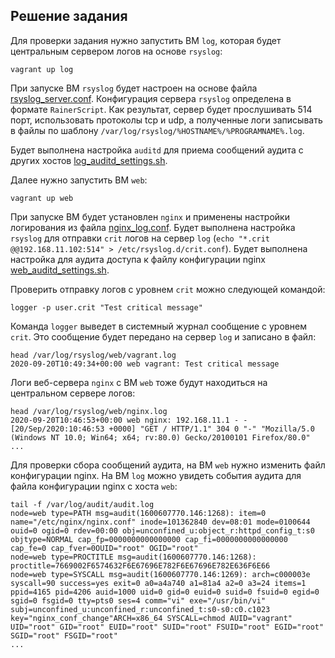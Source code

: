 ## Решение задания

Для проверки задания нужно запустить ВМ `log`, которая будет центральным сервером логов на основе `rsyslog`:

```
vagrant up log
```

При запуске ВМ `rsyslog` будет настроен на основе файла [rsyslog_server.conf](./rsyslog_server.conf).
Конфигурация сервера `rsyslog` определена в формате `RainerScript`.
Как результат, сервер будет прослушивать 514 порт, использовать протоколы tcp и udp, а полученные логи записывать в файлы по шаблону `/var/log/rsyslog/%HOSTNAME%/%PROGRAMNAME%.log`.

Будет выполнена настройка `auditd` для приема сообщений аудита с других хостов [log_auditd_settings.sh](./log_auditd_settings.sh).

Далее нужно запустить ВМ `web`:

```
vagrant up web
```

При запуске ВМ будет установлен `nginx` и применены настройки логирования из файла [nginx_log.conf](./nginx_log.conf).
Будет выполнена настройка `rsyslog` для отправки `crit` логов на сервер `log` (`echo "*.crit @@192.168.11.102:514" > /etc/rsyslog.d/crit.conf`).
Будет выполнена настройка для аудита доступа к файлу конфигурации nginx [web_auditd_settings.sh](./web_auditd_settings.sh).

Проверить отправку логов с уровнем `crit` можно следующей командой:

```
logger -p user.crit "Test critical message"
```

Команда `logger` выведет в системный журнал сообщение с уровнем `crit`.
Это сообщение будет передано на сервер `log` и записано в файл:

```
head /var/log/rsyslog/web/vagrant.log
2020-09-20T10:49:34+00:00 web vagrant: Test critical message
```

Логи веб-сервера `nginx` с ВМ `web` тоже будут находиться на центральном сервере логов:

```
head /var/log/rsyslog/web/nginx.log
2020-09-20T10:46:53+00:00 web nginx: 192.168.11.1 - - [20/Sep/2020:10:46:53 +0000] "GET / HTTP/1.1" 304 0 "-" "Mozilla/5.0 (Windows NT 10.0; Win64; x64; rv:80.0) Gecko/20100101 Firefox/80.0"
...
```

Для проверки сбора сообщений аудита, на ВМ `web` нужно изменить файл конфигурации nginx.
На ВМ `log` можно увидеть события аудита для файла конфигурации nginx с хоста `web`:

```
tail -f /var/log/audit/audit.log
node=web type=PATH msg=audit(1600607770.146:1268): item=0 name="/etc/nginx/nginx.conf" inode=101362840 dev=08:01 mode=0100644 ouid=0 ogid=0 rdev=00:00 obj=unconfined_u:object_r:httpd_config_t:s0 objtype=NORMAL cap_fp=0000000000000000 cap_fi=0000000000000000 cap_fe=0 cap_fver=0OUID="root" OGID="root"
node=web type=PROCTITLE msg=audit(1600607770.146:1268): proctitle=7669002F6574632F6E67696E782F6E67696E782E636F6E66
node=web type=SYSCALL msg=audit(1600607770.146:1269): arch=c000003e syscall=90 success=yes exit=0 a0=a4a740 a1=81a4 a2=0 a3=24 items=1 ppid=4165 pid=4206 auid=1000 uid=0 gid=0 euid=0 suid=0 fsuid=0 egid=0 sgid=0 fsgid=0 tty=pts0 ses=4 comm="vi" exe="/usr/bin/vi" subj=unconfined_u:unconfined_r:unconfined_t:s0-s0:c0.c1023 key="nginx_conf_change"ARCH=x86_64 SYSCALL=chmod AUID="vagrant" UID="root" GID="root" EUID="root" SUID="root" FSUID="root" EGID="root" SGID="root" FSGID="root"
...
```